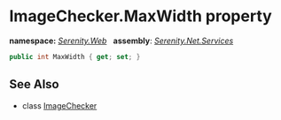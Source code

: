 # ImageChecker.MaxWidth property
**namespace:** *[Serenity.Web](../../README.md#serenity.web-namespace)*   **assembly**: *[Serenity.Net.Services](../../README.md)*

```csharp
public int MaxWidth { get; set; }
```

## See Also

* class [ImageChecker](../ImageChecker.md)